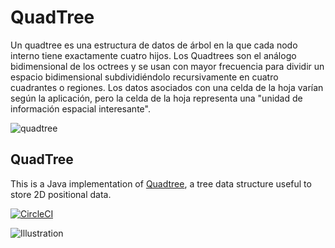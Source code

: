 # QuadTree

Un quadtree es una estructura de datos de árbol en la que cada nodo interno tiene exactamente cuatro hijos. Los Quadtrees son el análogo bidimensional de los octrees y se usan con mayor frecuencia para dividir un espacio bidimensional subdividiéndolo recursivamente en cuatro cuadrantes o regiones. Los datos asociados con una celda de la hoja varían según la aplicación, pero la celda de la hoja representa una "unidad de información espacial interesante".

![quadtree](images/quadtree.gif)

QuadTree 
---------------
This is a Java implementation of [Quadtree](http://en.wikipedia.org/wiki/Quadtree), a tree data structure useful to store 2D positional data.

[![CircleCI](https://circleci.com/gh/varunpant/Quadtree.svg?style=svg)](https://circleci.com/gh/varunpant/Quadtree)

![Illustration](http://upload.wikimedia.org/wikipedia/commons/8/8b/Point_quadtree.svg "This image is for Illustration only")
